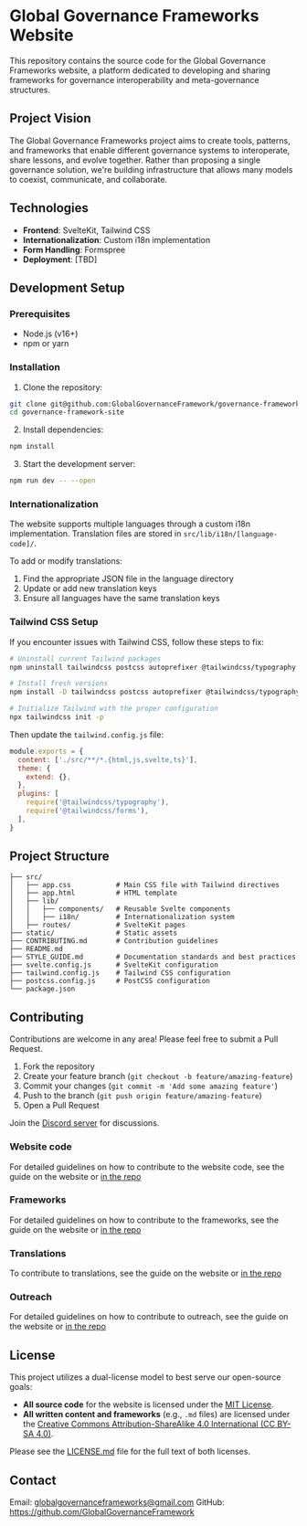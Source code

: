 # Global Governance Frameworks Website

This repository contains the source code for the Global Governance Frameworks website, a platform dedicated to developing and sharing frameworks for governance interoperability and meta-governance structures.

## Project Vision

The Global Governance Frameworks project aims to create tools, patterns, and frameworks that enable different governance systems to interoperate, share lessons, and evolve together. Rather than proposing a single governance solution, we're building infrastructure that allows many models to coexist, communicate, and collaborate.

## Technologies

- **Frontend**: SvelteKit, Tailwind CSS
- **Internationalization**: Custom i18n implementation
- **Form Handling**: Formspree
- **Deployment**: [TBD]

## Development Setup

### Prerequisites

- Node.js (v16+)
- npm or yarn

### Installation

1. Clone the repository:
```bash
git clone git@github.com:GlobalGovernanceFramework/governance-framework-site.git
cd governance-framework-site
```

2. Install dependencies:
```bash
npm install
```

3. Start the development server:
```bash
npm run dev -- --open
```

### Internationalization

The website supports multiple languages through a custom i18n implementation. Translation files are stored in `src/lib/i18n/[language-code]/`.

To add or modify translations:
1. Find the appropriate JSON file in the language directory
2. Update or add new translation keys
3. Ensure all languages have the same translation keys

### Tailwind CSS Setup

If you encounter issues with Tailwind CSS, follow these steps to fix:

```bash
# Uninstall current Tailwind packages
npm uninstall tailwindcss postcss autoprefixer @tailwindcss/typography @tailwindcss/forms

# Install fresh versions
npm install -D tailwindcss postcss autoprefixer @tailwindcss/typography @tailwindcss/forms

# Initialize Tailwind with the proper configuration
npx tailwindcss init -p
```

Then update the `tailwind.config.js` file:

```javascript
module.exports = {
  content: ['./src/**/*.{html,js,svelte,ts}'],
  theme: {
    extend: {},
  },
  plugins: [
    require('@tailwindcss/typography'),
    require('@tailwindcss/forms'),
  ],
}
```

## Project Structure

```
├── src/
│   ├── app.css           # Main CSS file with Tailwind directives
│   ├── app.html          # HTML template
│   ├── lib/
│   │   ├── components/   # Reusable Svelte components
│   │   ├── i18n/         # Internationalization system
│   ├── routes/           # SvelteKit pages
├── static/               # Static assets
├── CONTRIBUTING.md       # Contribution guidelines
├── README.md
├── STYLE_GUIDE.md        # Documentation standards and best practices
├── svelte.config.js      # SvelteKit configuration
├── tailwind.config.js    # Tailwind CSS configuration
├── postcss.config.js     # PostCSS configuration
└── package.json
```


## Contributing

Contributions are welcome in any area! Please feel free to submit a Pull Request. 

1. Fork the repository
2. Create your feature branch (`git checkout -b feature/amazing-feature`)
3. Commit your changes (`git commit -m 'Add some amazing feature'`)
4. Push to the branch (`git push origin feature/amazing-feature`)
5. Open a Pull Request

Join the [Discord server](https://discord.gg/Zx4hMJf4JU) for discussions.

### Website code

For detailed guidelines on how to contribute to the website code, see the guide on the website or [in the repo](/src/lib/content/get-involved/website/en/technical-guide.md)

### Frameworks

For detailed guidelines on how to contribute to the frameworks, see the guide on the website or [in the repo](/src/lib/content/get-involved/frameworks/en/frameworks-guide.md)

### Translations

To contribute to translations, see the guide on the website or [in the repo]((/src/lib/content/get-involved/translations/en/translation-guide))

### Outreach

For detailed guidelines on how to contribute to outreach, see the guide on the website or [in the repo](/src/lib/content/get-involved/outreach/en/outreach-guide.md)


## License

This project utilizes a dual-license model to best serve our open-source goals:

- **All source code** for the website is licensed under the [MIT License](LICENSE.md).
- **All written content and frameworks** (e.g., `.md` files) are licensed under the [Creative Commons Attribution-ShareAlike 4.0 International (CC BY-SA 4.0)](LICENSE.md).

Please see the [LICENSE.md](LICENSE.md) file for the full text of both licenses.

## Contact

Email: globalgovernanceframeworks@gmail.com
GitHub: https://github.com/GlobalGovernanceFramework
